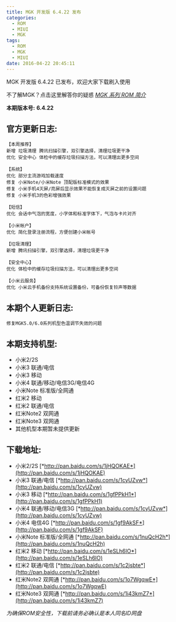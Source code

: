 ```yaml
---
title: MGK 开发版 6.4.22 发布
categories:
  - ROM
  - MIUI
  - MGK
tags:
  - ROM
  - MGK
  - MIUI
date: 2016-04-22 20:45:11
---
```

MGK 开发版 6.4.22 已发布，欢迎大家下载刷入使用

不了解MGK？点击这里解答你的疑惑 [*MGK 系列 ROM 简介*](http://ry09iu.coding.me/2016/04/06/about-mgk/)

**本期版本号:** **6.4.22**
<!-- more -->

**官方更新日志:**
---
```
【本周推荐】
新增 垃圾清理 腾讯扫描引擎，双引擎选择，清理垃圾更干净
优化 安全中心 体检中的缓存垃圾扫描方法，可以清理出更多空间

【系统】
优化 部分主流游戏加载速度
修复 小米Note/小米Note 顶配版标准模式的效果
修复 小米手机4灭屏/亮屏后显示效果不能恢复成灭屏之前的设置问题
修复​ 小米手机3的色彩增强效果

【短信】
优化 会话中气泡的宽度，小字体和标准字体下，气泡与卡片对齐

【小米帐户】
优化 简化登录注册流程，方便创建小米帐号

【垃圾清理】
新增 腾讯扫描引擎，双引擎选择，清理垃圾更干净

【安全中心】
优化 体检中的缓存垃圾扫描方法，可以清理出更多空间

【小米云服务】
优化 小米云手机备份支持系统设置备份，可备份恢复铃声等数据
```

**本期个人更新日志:**
---
```
修复MGK5.0/6.0系列机型色温调节失效的问题

```

**本期支持机型:**
---
- 小米2/2S
- 小米3 联通/电信
- 小米3 移动
- 小米4 联通/移动/电信3G/电信4G
- 小米Note 标准版/全网通
- 红米2 移动
- 红米2 联通/电信
- 红米Note2 双网通
- 红米Note3 双网通
- 其他机型本期暂未提供更新

**下载地址:**
---
- 小米2/2S [*http://pan.baidu.com/s/1jHQOKAE*](http://pan.baidu.com/s/1jHQOKAE)
- 小米3 联通/电信 [*http://pan.baidu.com/s/1cyUZvw*](http://pan.baidu.com/s/1cyUZvw)
- 小米3 移动 [*http://pan.baidu.com/s/1gfPPkH1*](http://pan.baidu.com/s/1gfPPkH1)
- 小米4 联通/移动/电信3G [*http://pan.baidu.com/s/1cyUZvw*](http://pan.baidu.com/s/1cyUZvw)
- 小米4 电信4G [*http://pan.baidu.com/s/1gf9AkSF*](http://pan.baidu.com/s/1gf9AkSF)
- 小米Note 标准版/全网通 [*http://pan.baidu.com/s/1nuQcH2h*](http://pan.baidu.com/s/1nuQcH2h)
- 红米2 移动 [*http://pan.baidu.com/s/1eSLh6lO*](http://pan.baidu.com/s/1eSLh6lO)
- 红米2 联通/电信 [*http://pan.baidu.com/s/1c2jsbte*](http://pan.baidu.com/s/1c2jsbte)
- 红米Note2 双网通 [*http://pan.baidu.com/s/1o7WgqwE*](http://pan.baidu.com/s/1o7WgqwE)
- 红米Note3 双网通 [*http://pan.baidu.com/s/1i43kmZ7*](http://pan.baidu.com/s/1i43kmZ7)

*为确保ROM安全性，下载前请务必确认是本人同名ID网盘*

